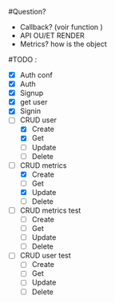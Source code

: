 #Question?

- Callback? (voir function )
- API OU/ET RENDER
- Metrics? how is the object

#TODO :

- [x] Auth conf
- [x] Auth
- [x] Signup
- [x] get user
- [x] Signin
- [ ] CRUD user
  - [x] Create
  - [x] Get
  - [ ] Update
  - [ ] Delete
- [ ] CRUD metrics
  - [x] Create
  - [ ] Get
  - [x] Update
  - [ ] Delete
- [ ] CRUD metrics test
  - [ ] Create
  - [ ] Get
  - [ ] Update
  - [ ] Delete
- [ ] CRUD user test
  - [ ] Create
  - [ ] Get
  - [ ] Update
  - [ ] Delete
